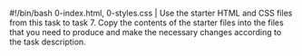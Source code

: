#!/bin/bash
0-index.html, 0-styles.css | Use the starter HTML and CSS files from this task to task 7. Copy the contents of the starter files into the files that you need to produce and make the necessary changes according to the task description.


